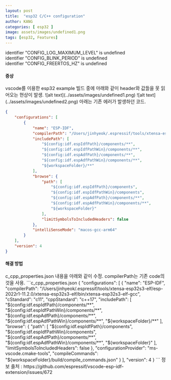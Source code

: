```yaml
---
layout: post
title:  "esp32 C/C++ configuration"
author: KANG
categories: [ esp32 ]
image: assets/images/undefined1.png
tags: [esp32, Features]
---
```


identifier "CONFIG_LOG_MAXIMUM_LEVEL" is undefined  
identifier "CONFIG_BLINK_PERIOD" is undefined  
identifier "CONFIG_FREERTOS_HZ" is undefined  
  
    

#### 증상  
<span style="font-size:11pt"> 
vscode를 이용한 esp32 example 빌드 중에 아래와 같이 header와 값들을 못 읽어오는 현상이 발생.  
</span>
![alt text](../assets/images/undefined1.png)  
![alt text](../assets/images/undefined2.png)  
<span style="font-size:11pt"> 
아래는 기존 에러가 발생하던 코드.
</span>
  
```c_cpp_properties.json
{
    "configurations": [
        {
            "name": "ESP-IDF",
            "compilerPath": "/Users/jinhyeok/.espressif/tools/xtensa-esp32s3-elf/esp-2022r1-11.2.0/xtensa-esp32s3-elf/bin/xtensa-esp32s3-elf-gcc",
            "includePath": [
                "${config:idf.espIdfPath}/components/**",
                "${config:idf.espIdfPathWin}/components/**",
                "${config:idf.espAdfPath}/components/**",
                "${config:idf.espAdfPathWin}/components/**",
                "${workspaceFolder}/**"
            ],
            "browse": {
                "path": [
                    "${config:idf.espIdfPath}/components",
                    "${config:idf.espIdfPathWin}/components",
                    "${config:idf.espAdfPath}/components/**",
                    "${config:idf.espAdfPathWin}/components/**",
                    "${workspaceFolder}"
                ],
                "limitSymbolsToIncludedHeaders": false
            },
            "intelliSenseMode": "macos-gcc-arm64"
        }
    ],
    "version": 4
}
```

#### 해결 방법  
<span style="font-size:11pt">
c_cpp_properties.json 내용을 아래와 같이 수정.  
compilerPath는 기존 code의 것을 사용.
</span>
```c_cpp_properties.json
{
    "configurations": [
      {
        "name": "ESP-IDF",
        "compilerPath": "/Users/jinhyeok/.espressif/tools/xtensa-esp32s3-elf/esp-2022r1-11.2.0/xtensa-esp32s3-elf/bin/xtensa-esp32s3-elf-gcc",
        "cStandard": "c11",
        "cppStandard": "c++17",
        "includePath": [
          "${config:idf.espIdfPath}/components/**",
          "${config:idf.espIdfPathWin}/components/**",
          "${config:idf.espAdfPath}/components/**",
          "${config:idf.espAdfPathWin}/components/**",
          "${workspaceFolder}/**"
        ],
        "browse": {
          "path": [
            "${config:idf.espIdfPath}/components",
            "${config:idf.espIdfPathWin}/components",
            "${config:idf.espAdfPath}/components/**",
            "${config:idf.espAdfPathWin}/components/**",
            "${workspaceFolder}"
          ],
          "limitSymbolsToIncludedHeaders": false
        },
        "configurationProvider": "ms-vscode.cmake-tools",
        "compileCommands": "${workspaceFolder}/build/compile_commands.json"
      }
    ],
    "version": 4
  }
```

<span style="font-size:11pt">
정보 출처 : https://github.com/espressif/vscode-esp-idf-extension/issues/672
</span>
